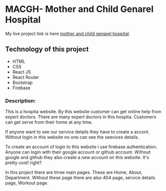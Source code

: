 # MACGH- Mother and Child Genarel Hospital

My live project link is here [mother and child genarel hospital](https://github.com/facebook/create-react-app).

## Technology of this project

* HTML
* CSS
* React JS
* React Router
* Bootstrap
* Firebase

### Description:

This is a hospita website. By this website customer can get online help from expert doctors. There are many expert doctors in this hospita. Customers can get serve from their home at any time.

If anyone want to see our service details they have to create a accont. Without login in this website no one can see the seevices details.

To create an account of login to this website i use firebase authentication. Anyone can login with their google account or github account. Without google and github they also create a new account on this website. It's pretty cool! right?

In this project there are three main pages. These are Home, About, Department. Without these page there are also 404 page, service details page, Workout page.